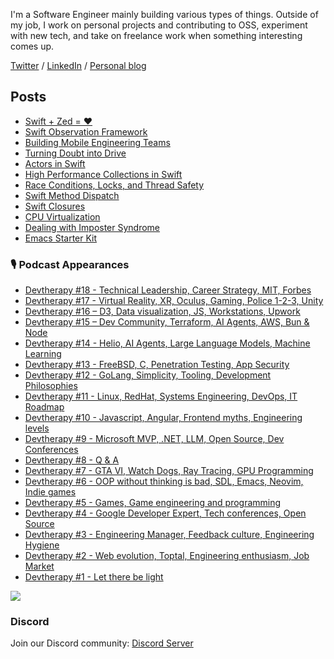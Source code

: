 I'm a Software Engineer mainly building various types of things. Outside of my job, I work on personal projects and contributing to OSS, experiment with new tech, and take on freelance work when something interesting comes up.

[Twitter](https://twitter.com/tornikegomareli) / [LinkedIn](https://linkedin.com/in/tornike-gomareli) / [Personal blog](https://www.pipecraft.me/)

## Posts

<!-- BLOG-POST-LIST:START -->
- [Swift + Zed = ❤️](https://tgomareli.medium.com/swift-zed-%EF%B8%8F-6b08de865425)
- [Swift Observation Framework](https://pipecraft.me/swift-observation-framework/)
- [Building Mobile Engineering Teams](https://pipecraft.me/mobile-engineerind-teams/)
- [Turning Doubt into Drive](https://pipecraft.me/doubt-into-drive/)
- [Actors in Swift](https://pipecraft.me/actors-swift/)
- [High Performance Collections in Swift](https://pipecraft.me/high-performance-collection/)
- [Race Conditions, Locks, and Thread Safety](https://pipecraft.me/race-conditions-locks-thread-safety/)
- [Swift Method Dispatch](https://pipecraft.me/swift-method-dispatch/)
- [Swift Closures](https://pipecraft.me/swift-closures/)
- [CPU Virtualization](https://pipecraft.me/cpu-virtualization/)
- [Dealing with Imposter Syndrome](https://pipecraft.me/imposter-syndrome/)
- [Emacs Starter Kit](https://pipecraft.me/emacs-starter-kit/)
<!-- BLOG-POST-LIST:END -->

### 🎙️ Podcast Appearances
- [Devtherapy #18 - Technical Leadership, Career Strategy, MIT, Forbes](https://youtu.be/aECGCXO1Nus?si=kDVpcmAmbR7Zr3Rc)
- [Devtherapy #17 - Virtual Reality, XR, Oculus, Gaming, Police 1-2-3, Unity](https://youtu.be/NFmq3_ujDfU?si=fxVyGgrMJbc_5EjP)
- [Devtherapy #16 – D3, Data visualization, JS, Workstations, Upwork](https://www.youtube.com/watch?v=Iw6R3NiEHXA)
- [Devtherapy #15 – Dev Community, Terraform, AI Agents, AWS, Bun & Node](https://www.youtube.com/watch?v=4mbdXt_wcA0)
- [Devtherapy #14 - Helio, AI Agents, Large Language Models, Machine Learning](https://www.youtube.com/watch?v=xE4MAuxHnLo)
- [Devtherapy #13 - FreeBSD, C, Penetration Testing, App Security](https://www.youtube.com/watch?v=uzsNxVpVR4s)
- [Devtherapy #12 - GoLang, Simplicity, Tooling, Development Philosophies](https://www.youtube.com/watch?v=atg6EtERPVA)
- [Devtherapy #11 - Linux, RedHat, Systems Engineering, DevOps, IT Roadmap](https://www.youtube.com/watch?v=xt3gOif5PeM)
- [Devtherapy #10 - Javascript, Angular, Frontend myths, Engineering levels](https://www.youtube.com/watch?v=t71ge5v-4ig)
- [Devtherapy #9 - Microsoft MVP, .NET, LLM, Open Source, Dev Conferences](https://www.youtube.com/watch?v=swqK7GgJIrk)
- [Devtherapy #8 - Q & A](https://www.youtube.com/watch?v=ibxIUdZ84hQ)
- [Devtherapy #7 - GTA VI, Watch Dogs, Ray Tracing, GPU Programming](https://www.youtube.com/watch?v=ptPHTbQk_sA)
- [Devtherapy #6 - OOP without thinking is bad, SDL, Emacs, Neovim, Indie games](https://www.youtube.com/watch?v=ohciTBFhqMo)
- [Devtherapy #5 - Games, Game engineering and programming](https://www.youtube.com/watch?v=Fv3jD_3jfhQ)
- [Devtherapy #4 - Google Developer Expert, Tech conferences, Open Source](https://www.youtube.com/watch?v=0cuCVR91zJY)
- [Devtherapy #3 - Engineering Manager, Feedback culture, Engineering Hygiene](https://www.youtube.com/watch?v=0d-j8jDxiJE)
- [Devtherapy #2 - Web evolution, Toptal, Engineering enthusiasm, Job Market](https://www.youtube.com/watch?v=bqmyM99JMHU)
- [Devtherapy #1 - Let there be light](https://www.youtube.com/watch?v=tI-vWehbH-8)

<a href="https://www.youtube.com/@Devtherapy">
  <img align="center" src="https://yt3.googleusercontent.com/A-jg8y73OQFfPGhAA_kzxKHEC5g1AxTX4ekXtB2HBazCmZs4VyP0T8tMxzlU21klBPBGQagmBA=s160-c-k-c0x00ffffff-no-rj"/>
</a>

### Discord
Join our Discord community: [Discord Server](https://discord.gg/m5gmEhQM)

